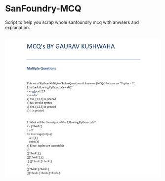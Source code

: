 # SanFoundry-MCQ
Script to help you scrap whole sanfoundry mcq with anwsers and explanation. 


<h2 align="center", style='color:red'>

</h2>
<p align="center">
  <img src="https://github.com/heykush/SanFoundry-MCQ/blob/main/image.png?raw=true"  style{ >
</p>
